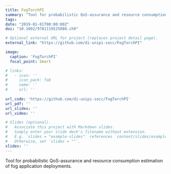 ```yaml
---
title: FogTorchPI
summary: "Tool for probabilistic QoS-assurance and resource consumption estimation of fog application deployments."
tags:
date: "2019-01-01T00:00:00Z"
doi: "10.1002/9781119525080.ch9"

# Optional external URL for project (replaces project detail page).
external_link: "https://github.com/di-unipi-socc/FogTorchPI"

image:
  caption: 'FogTorchPI'
  focal_point: Smart

# links:
#   - icon: ''
#     icon_pack: fab
#     name: ''
#     url: ''
  
url_code: 'https://github.com/di-unipi-socc/FogTorchPI'
url_pdf: ''
url_slides: ''
url_video: ''

# Slides (optional).
#   Associate this project with Markdown slides.
#   Simply enter your slide deck's filename without extension.
#   E.g. `slides = "example-slides"` references `content/slides/example-slides.md`.
#   Otherwise, set `slides = ""`.
slides: ''
---
```

<!-- Here you can insert a description -->
Tool for probabilistic QoS-assurance and resource consumption estimation of fog application deployments.